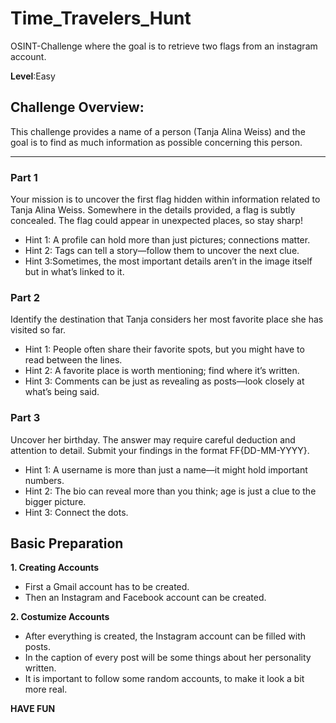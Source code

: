 # Time_Travelers_Hunt

OSINT-Challenge where the goal is to retrieve two flags from an instagram account.

**Level**:Easy


## Challenge Overview:

This challenge provides a name of a person (Tanja Alina Weiss) and the goal is to find as much information as possible concerning this person. 

---

### Part 1

Your mission is to uncover the first flag hidden within information related to Tanja Alina Weiss. Somewhere in the details provided, a flag is subtly concealed. The flag could appear in unexpected places, so stay sharp!

- Hint 1: A profile can hold more than just pictures; connections matter.
- Hint 2: Tags can tell a story—follow them to uncover the next clue.
- Hint 3:Sometimes, the most important details aren’t in the image itself but in what’s linked to it.

### Part 2

Identify the destination that Tanja considers her most favorite place she has visited so far.

- Hint 1: People often share their favorite spots, but you might have to read between the lines.
- Hint 2: A favorite place is worth mentioning; find where it’s written.
- Hint 3: Comments can be just as revealing as posts—look closely at what’s being said.

### Part 3

Uncover her birthday. The answer may require careful deduction and attention to detail. Submit your findings in the format FF{DD-MM-YYYY}.

- Hint 1: A username is more than just a name—it might hold important numbers.
- Hint 2: The bio can reveal more than you think; age is just a clue to the bigger picture.
- Hint 3: Connect the dots.

## Basic Preparation

**1. Creating Accounts**

  - First a Gmail account has to be created.
  - Then an Instagram and Facebook account can be created.

**2. Costumize Accounts**

  - After everything is created, the Instagram account can be filled with posts.
  - In the caption of every post will be some things about her personality written.
  - It is important to follow some random accounts, to make it look a bit more real.


**HAVE FUN**